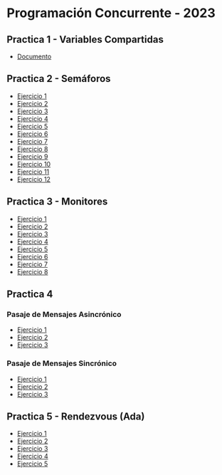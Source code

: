 # Programación Concurrente - 2023

## Practica 1 - Variables Compartidas

- [Documento](https://github.com/bautimercado/Concurrente-2023/blob/master/Practica/Practica%201%20-%20Variables%20compartidas/Practica%201%20-%20Variables%20Compartidas..docx)

## Practica 2 - Semáforos

- [Ejercicio 1](https://github.com/bautimercado/Concurrente-2023/blob/master/Practica/Practica%202%20-%20Semaforos/ejercicio1.md)
- [Ejercicio 2](https://github.com/bautimercado/Concurrente-2023/blob/master/Practica/Practica%202%20-%20Semaforos/ejercicio2.md)
- [Ejercicio 3](https://github.com/bautimercado/Concurrente-2023/blob/master/Practica/Practica%202%20-%20Semaforos/ejercicio3.md)
- [Ejercicio 4](https://github.com/bautimercado/Concurrente-2023/blob/master/Practica/Practica%202%20-%20Semaforos/ejercicio4.md)
- [Ejercicio 5](https://github.com/bautimercado/Concurrente-2023/blob/master/Practica/Practica%202%20-%20Semaforos/ejercicio5.md)
- [Ejercicio 6](https://github.com/bautimercado/Concurrente-2023/blob/master/Practica/Practica%202%20-%20Semaforos/ejercicio7.md)
- [Ejercicio 7](https://github.com/bautimercado/Concurrente-2023/blob/master/Practica/Practica%202%20-%20Semaforos/ejercicio8.md)
- [Ejercicio 8](https://github.com/bautimercado/Concurrente-2023/blob/master/Practica/Practica%202%20-%20Semaforos/ejercicio8.md)
- [Ejercicio 9](https://github.com/bautimercado/Concurrente-2023/blob/master/Practica/Practica%202%20-%20Semaforos/ejercicio9.md)
- [Ejercicio 10](https://github.com/bautimercado/Concurrente-2023/blob/master/Practica/Practica%202%20-%20Semaforos/ejercicio10.md)
- [Ejercicio 11](https://github.com/bautimercado/Concurrente-2023/blob/master/Practica/Practica%202%20-%20Semaforos/ejercicio11.md)
- [Ejercicio 12](https://github.com/bautimercado/Concurrente-2023/blob/master/Practica/Practica%202%20-%20Semaforos/ejercicio12.md)


## Practica 3 - Monitores

- [Ejercicio 1](https://github.com/bautimercado/Concurrente-2023/blob/master/Practica/Practica%203%20-%20Monitores/ejercicio1.md)
- [Ejercicio 2](https://github.com/bautimercado/Concurrente-2023/blob/master/Practica/Practica%203%20-%20Monitores/ejercicio2.md)
- [Ejercicio 3](https://github.com/bautimercado/Concurrente-2023/blob/master/Practica/Practica%203%20-%20Monitores/ejercicio3.md)
- [Ejercicio 4](https://github.com/bautimercado/Concurrente-2023/blob/master/Practica/Practica%203%20-%20Monitores/ejercicio4.md)
- [Ejercicio 5](https://github.com/bautimercado/Concurrente-2023/blob/master/Practica/Practica%203%20-%20Monitores/ejercicio5.md)
- [Ejercicio 6](https://github.com/bautimercado/Concurrente-2023/blob/master/Practica/Practica%203%20-%20Monitores/ejercicio6.md)
- [Ejercicio 7](https://github.com/bautimercado/Concurrente-2023/blob/master/Practica/Practica%203%20-%20Monitores/ejercicio7.md)
- [Ejercicio 8](https://github.com/bautimercado/Concurrente-2023/blob/master/Practica/Practica%203%20-%20Monitores/ejercicio8.md)

## Practica 4

### Pasaje de Mensajes Asincrónico

- [Ejercicio 1](https://github.com/bautimercado/Concurrente-2023/blob/master/Practica/Practica%204%20-%20Pasaje%20de%20Mensajes/PMA/ejercicio1.md)
- [Ejercicio 2](https://github.com/bautimercado/Concurrente-2023/blob/master/Practica/Practica%204%20-%20Pasaje%20de%20Mensajes/PMA/ejercicio2.md)
- [Ejercicio 3](https://github.com/bautimercado/Concurrente-2023/blob/master/Practica/Practica%204%20-%20Pasaje%20de%20Mensajes/PMA/ejercicio3.md)

### Pasaje de Mensajes Sincrónico

- [Ejercicio 1](https://github.com/bautimercado/Concurrente-2023/blob/master/Practica/Practica%204%20-%20Pasaje%20de%20Mensajes/PMS/ejercicio1.md)
- [Ejercicio 2](https://github.com/bautimercado/Concurrente-2023/blob/master/Practica/Practica%204%20-%20Pasaje%20de%20Mensajes/PMS/ejercicio2.md)
- [Ejercicio 3](https://github.com/bautimercado/Concurrente-2023/blob/master/Practica/Practica%204%20-%20Pasaje%20de%20Mensajes/PMS/ejercicio3.md)

## Practica 5 - Rendezvous (Ada)

- [Ejercicio 1](https://github.com/bautimercado/Concurrente-2023/blob/master/Practica/Practica%205%20-%20Rendezvous%20(Ada)/ejercicio1.md)
- [Ejercicio 2](https://github.com/bautimercado/Concurrente-2023/blob/master/Practica/Practica%205%20-%20Rendezvous%20(Ada)/ejercicio2.md)
- [Ejercicio 3](https://github.com/bautimercado/Concurrente-2023/blob/master/Practica/Practica%205%20-%20Rendezvous%20(Ada)/ejercicio3.md)
- [Ejercicio 4](https://github.com/bautimercado/Concurrente-2023/blob/master/Practica/Practica%205%20-%20Rendezvous%20(Ada)/ejercicio4.md)
- [Ejercicio 5](https://github.com/bautimercado/Concurrente-2023/blob/master/Practica/Practica%205%20-%20Rendezvous%20(Ada)/ejercicio5.md)
